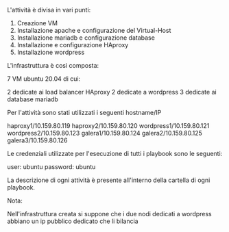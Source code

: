 
L'attività è divisa in vari punti:

1) Creazione VM
2) Installazione apache e configurazione del Virtual-Host
3) Installazione mariadb e configurazione database
4) Installazione e configurazione HAproxy
5) Installazione wordpress

L'infrastruttura è così composta:

7 VM ubuntu 20.04 di cui:

2 dedicate ai load balancer HAproxy
2 dedicate a wordpress
3 dedicate ai database mariadb

Per l'attività sono stati utilizzati i seguenti hostname/IP

haproxy1/10.159.80.119
haproxy2/10.159.80.120
wordpress1/10.159.80.121
wordpress2/10.159.80.123
galera1/10.159.80.124
galera2/10.159.80.125
galera3/10.159.80.126

Le credenziali utilizzate per l'esecuzione di tutti i playbook sono le seguenti:

user: ubuntu
password: ubuntu

La descrizione di ogni attività è presente all'interno della cartella di ogni playbook.

Nota:

Nell'infrastruttura creata si suppone che i due nodi dedicati a wordpress abbiano un ip pubblico dedicato che li bilancia 